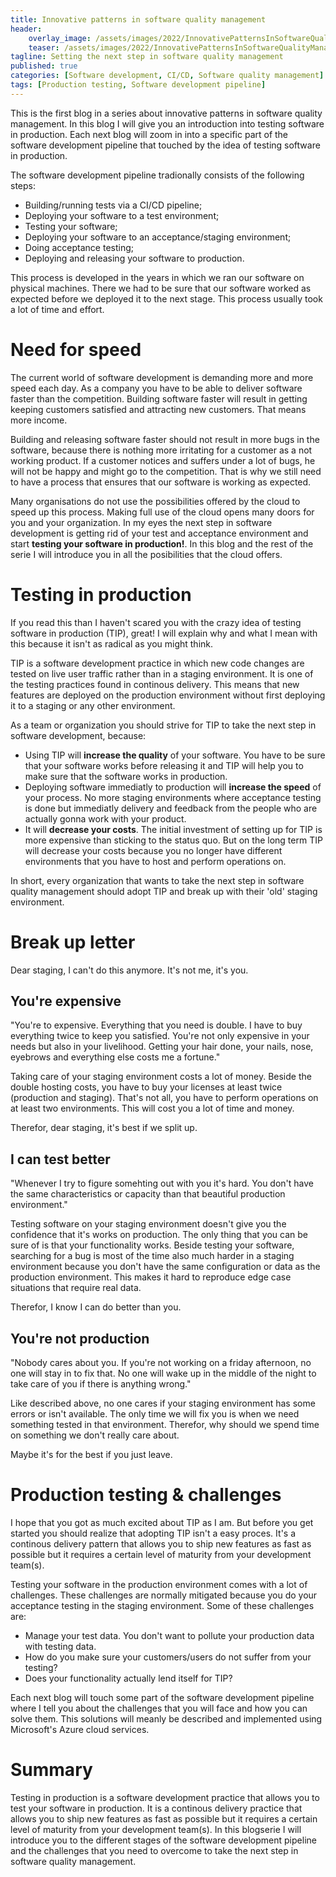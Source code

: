 ```yaml
---
title: Innovative patterns in software quality management
header:    
    overlay_image: /assets/images/2022/InnovativePatternsInSoftwareQualityManagement/blogheader.png
    teaser: /assets/images/2022/InnovativePatternsInSoftwareQualityManagement/blogheader.png
tagline: Setting the next step in software quality management
published: true
categories: [Software development, CI/CD, Software quality management]
tags: [Production testing, Software development pipeline]
---
```


This is the first blog in a series about innovative patterns in software quality management. In this blog I will give you an introduction into testing software in production. Each next blog will zoom in into a specific part of the software development pipeline that touched by the idea of testing software in production.

The software development pipeline tradionally consists of the following steps:
- Building/running tests via a CI/CD pipeline;
- Deploying your software to a test environment;
- Testing your software;
- Deploying your software to an acceptance/staging environment;
- Doing acceptance testing;
- Deploying and releasing your software to production.

This process is developed in the years in which we ran our software on physical machines. There we had to be sure that our software worked as expected before we deployed it to the next stage. This process usually took a lot of time and effort.

# Need for speed
The current world of software development is demanding more and more speed each day. As a company you have to be able to deliver software faster than the competition. Building software faster will result in getting keeping customers satisfied and attracting new customers. That means more income. 

Building and releasing software faster should not result in more bugs in the software, because there is nothing more irritating for a customer as a not working product. If a customer notices and suffers under a lot of bugs, he will not be happy and might go to the competition. That is why we still need to have a process that ensures that our software is working as expected. 

Many organisations do not use the possibilities offered by the cloud to speed up this process. Making full use of the cloud opens many doors for you and your organization. In my eyes the next step in software development is getting rid of your test and acceptance environment and start **testing your software in production!**. In this blog and the rest of the serie I will introduce you in all the posibilities that the cloud offers.

# Testing in production
If you read this than I haven't scared you with the crazy idea of testing software in production (TIP), great! I will explain why and what I mean with this because it isn't as radical as you might think.

TIP is a software development practice in which new code changes are tested on live user traffic rather than in a staging environment. It is one of the testing practices found in continous delivery. This means that new features are deployed on the production environment without first deploying it to a staging or any other environment.

As a team or organization you should strive for TIP to take the next step in software development, because:
-  Using TIP will **increase the quality** of your software. You have to be sure that your software works before releasing it and TIP will help you to make sure that the software works in production. 
- Deploying software immediatly to production will **increase the speed** of your process. No more staging environments where acceptance testing is done but immediatly delivery and feedback from the people who are actually gonna work with your product. 
- It will **decrease your costs**. The initial investment of setting up for TIP is more expensive than sticking to the status quo. But on the long term TIP will decrease your costs because you no longer have different environments that you have to host and perform operations on.

In short, every organization that wants to take the next step in software quality management should adopt TIP and break up with their 'old' staging environment.

# Break up letter
Dear staging, I can't do this anymore. It's not me, it's you. 

## You're expensive
"You're to expensive. Everything that you need is double. I have to buy everything twice to keep you satisfied. You're not only expensive in your needs but also in your livelihood. Getting your hair done, your nails, nose, eyebrows and everything else costs me a fortune."

Taking care of your staging environment costs a lot of money. Beside the double hosting costs, you have to buy your licenses at least twice (production and staging). That's not all, you have to perform operations on at least two environments. This will cost you a lot of time and money. 

Therefor, dear staging, it's best if we split up.

## I can test better
"Whenever I try to figure somehting out with you it's hard. You don't have the same characteristics or capacity than that beautiful production environment."

Testing software on your staging environment doesn't give you the confidence that it's works on production. The only thing that you can be sure of is that your functionality works. Beside testing your software, searching for a bug is most of the time also much harder in a staging environment because you don't have the same configuration or data as the production environment. This makes it hard to reproduce edge case situations that require real data.

Therefor, I know I can do better than you.

## You're not production
"Nobody cares about you. If you're not working on a friday afternoon, no one will stay in to fix that. No one will wake up in the middle of the night to take care of you if there is anything wrong."

Like described above, no one cares if your staging environment has some errors or isn't available. The only time we will fix you is when we need something tested in that environment. Therefor, why should we spend time on something we don't really care about. 

Maybe it's for the best if you just leave.

# Production testing & challenges
I hope that you got as much excited about TIP as I am. But before you get started you should realize that adopting TIP isn't a easy proces. It's a continous delivery pattern that allows you to ship new features as fast as possible but it requires a certain level of maturity from your development team(s).

Testing your software in the production environment comes with a lot of challenges. These challenges are normally mitigated because you do your acceptance testing in the staging environment. Some of these challenges are:
- Manage your test data. You don't want to pollute your production data with testing data.
- How do you make sure your customers/users do not suffer from your testing?
- Does your functionality actually lend itself for TIP?

Each next blog will touch some part of the software development pipeline where I tell you about the challenges that you will face and how you can solve them. This solutions will meanly be described and implemented using Microsoft's Azure cloud services.

# Summary
Testing in production is a software development practice that allows you to test your software in production. It is a continous delivery practice that allows you to ship new features as fast as possible but it requires a certain level of maturity from your development team(s). 
In this blogserie I will introduce you to the different stages of the software development pipeline and the challenges that you need to overcome to take the next step in software quality management.